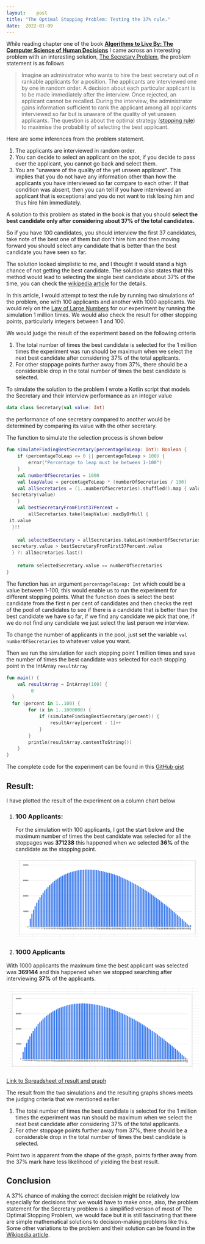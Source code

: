 ```yaml
---
layout:    post
title: "The Optimal Stopping Problem: Testing the 37% rule."
date:  2022-01-09
---
```


While reading chapter one of the book **[Algorithms to Live By: The Computer Science of Human Decisions](https://www.amazon.com/Algorithms-Live-Computer-Science-Decisions/dp/1627790365)**
I came across an interesting problem with an interesting solution, [The Secretary Problem](https://www.amazon.com/Algorithms-Live-Computer-Science-Decisions/dp/1627790365),  the problem statement is as follows

> Imagine an administrator who wants to hire the best secretary out of *n* rankable applicants for a position. The applicants are interviewed one by one in random order. A decision about each particular applicant is to be made immediately after the interview. Once rejected, an applicant cannot be recalled. During the interview, the administrator gains information sufficient to rank the applicant among all applicants interviewed so far but is unaware of the quality of yet unseen applicants. The question is about the optimal strategy  ([stopping rule](https://en.wikipedia.org/wiki/Stopping_rule "Stopping rule")) to maximise the probability of selecting the best applicant.

Here are some inferences from the problem statement.

1. The applicants are interviewed in random order.
2. You can decide to select an applicant on the spot, if you decide to pass over the applicant, you cannot go back and select them.
3. You are "unaware of the quality of the yet unseen applicant". This implies that you do not have any information other than how the applicants you have interviewed so far compare to each other. If that condition was absent, then you can tell if you have interviewed an applicant that is exceptional and you do not want to risk losing him and thus hire him immediately.

A solution to this problem as stated in the book is that you should **select the best candidate only after considering about 37% of the total candidates.**

So if you have 100 candidates, you should interview the first 37 candidates, take note of the best one of them but don't hire him and then moving forward you should select any candidate that is better than the best candidate you have seen so far.

The solution looked simplistic to me, and I thought it would stand a high chance of not getting the best candidate. The solution also states that this method would lead to selecting the single best candidate about 37% of the time, you can check the [wikipedia article](https://en.wikipedia.org/wiki/Secretary_problem) for the details.

In this article, I would attempt to test the rule by running two simulations of the problem, one with 100 applicants and another with 1000 applicants. We would rely on the [Law of Large Numbers](https://en.wikipedia.org/wiki/Law_of_large_numbers) for our experiment by running the simulation 1 million times. We would also check the result for other stopping points, particularly integers between 1 and 100.

We would judge the result of the experiment based on the following criteria

1. The total number of times the best candidate is selected for the 1 million times the experiment was run should be maximum when we select the next best candidate after considering 37% of the total applicants.
2. For other stoppage points further away from 37%, there should be a considerable drop in the total number of times the best candidate is selected.

To simulate the solution to the problem I wrote a Kotlin script that models the Secretary and their interview performance as an integer value

```kotlin 
data class Secretary(val value: Int) 
```
the performance of one secretary compared to another would be determined by comparing its value with the other secretary.

The function to simulate the selection process is shown below

```kotlin
fun simulateFindingBestSecretary(percentageToLeap: Int): Boolean {  
    if (percentageToLeap <= 0 || percentageToLeap > 100) {  
        error("Percentage to leap must be between 1-100")  
    }  
    val numberOfSecretaries = 1000  
    val leapValue = percentageToLeap * (numberOfSecretaries / 100)  
    val allSecretaries = (1..numberOfSecretaries).shuffled().map { value ->  
  Secretary(value)  
    }  
    val bestSecretaryFromFirst37Percent =  
        allSecretaries.take(leapValue).maxByOrNull {  
 it.value  
  }!!  
  
    val selectedSecretary = allSecretaries.takeLast(numberOfSecretaries - leapValue).firstOrNull { secretary ->  
  secretary.value > bestSecretaryFromFirst37Percent.value  
  } ?: allSecretaries.last()  
  
    return selectedSecretary.value == numberOfSecretaries  
}
```

The function has an argument `percentageToLeap: Int` which could be a value between 1-100, this would enable us to run the experiment for different stopping points.
What the function does is select the best candidate from the first n per cent of candidates and then checks the rest of the pool of candidates to see if there is a candidate that is better than the best candidate we have so far, if we find any candidate we pick that one, if we do not find any candidate we just select the last person we interview.

To change the number of applicants in the pool, just set the variable `val numberOfSecretaries`
to whatever value you want.

Then we run the simulation for each stopping point 1 million times and save the number of times the best candidate was selected for each stopping point in the IntArray `resultArray`
```kotlin 
fun main() {  
    val resultArray = IntArray(100) {  
         0  
  }  
  for (percent in 1..100) {  
        for (x in 1..1000000) {  
            if (simulateFindingBestSecretary(percent)) {  
                resultArray[percent - 1]++  
            }  
        }  
        println(resultArray.contentToString())  
    }  
}
```

The complete code for the experiment can be found in this [GitHub gist](https://gist.github.com/bb381f72946541c4059df8491ac4356a)

## Result:
I have plotted the result of the experiment on a column chart below

1. ### 100 Applicants:

   For the simulation with 100 applicants, I got the start below and the maximum number of times the best candidate was selected for all the stoppages was **371238** this happened when we selected **36%** of the candidate as the stopping point.
   <p align="center">
     <img src="/img/Secretary_Problem_Simlation_100_Applicants.png" alt="Chart with 1000 applicants">
   </p>

2. ### 1000 Applicants

With 1000 applicants the maximum time the best applicant was selected was **369144** and this happened when we stopped searching after interviewing **37%** of the applicants.

<p align="center">
 <img src="/img/SecretaryProblem_1000_applicants.png" alt="Chart with 1000 applicants">
</p>

[Link to Spreadsheet of result and graph](https://docs.google.com/spreadsheets/d/1P_9LR38v8KB6CHAIqWeP-HN8aDnd_WGFMjSFIZivX2c/edit?usp=sharing)

The result from the two simulations and the resulting graphs shows meets the judging criteria that we mentioned earlier

1. The total number of times the best candidate is selected for the 1 million times the experiment was run should be maximum when we select the next best candidate after considering 37% of the total applicants.
2. For other stoppage points further away from 37%, there should be a considerable drop in the total number of times the best candidate is selected.

Point two is apparent from the shape of the graph, points farther away from the 37% mark have less likelihood of yielding the best result.

## Conclusion

A 37% chance of making the correct decision might be relatively low especially for decisions that we would have to make once, also, the problem statement for the Secretary problem is a simplified version of most of The Optimal Stopping Problem, we would face but it is still fascinating that there are simple mathematical solutions to decision-making problems like this. Some other variations to the problem and their solution can be found in the [Wikipedia article](https://en.wikipedia.org/wiki/Secretary_problem).
